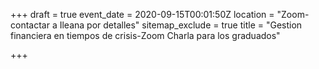+++
draft = true
event_date = 2020-09-15T00:01:50Z
location = "Zoom-contactar a  Ileana por detalles"
sitemap_exclude = true
title = "Gestion financiera en tiempos de crisis-Zoom Charla para los graduados"

+++
